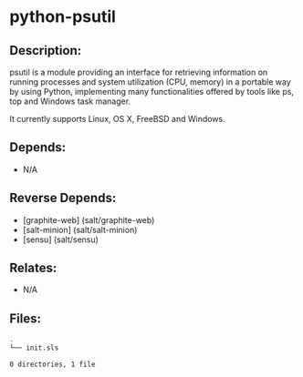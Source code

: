 # python-psutil

## Description:

psutil is a module providing an interface for retrieving information on running processes and system utilization (CPU, memory) in a portable way by using Python, implementing many functionalities offered by tools like ps, top and Windows task manager.

It currently supports Linux, OS X, FreeBSD and Windows.

## Depends:

  -  N/A

## Reverse Depends:

  -  [graphite-web] (salt/graphite-web)
  -  [salt-minion] (salt/salt-minion)
  -  [sensu] (salt/sensu)

## Relates:

  -  N/A

## Files:

```bash
.
└── init.sls

0 directories, 1 file
```
